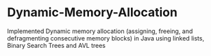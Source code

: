 # Dynamic-Memory-Allocation
Implemented Dynamic memory allocation (assigning, freeing, and defragmenting consecutive memory blocks) in Java using linked lists, Binary Search Trees and AVL trees
